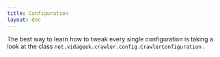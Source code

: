 ```yaml
---
title: Configuration
layout: doc
---
```


The best way to learn how to tweak every single configuration is taking a look at the class 
`net.vidageek.crawler.config.CrawlerConfiguration` .

